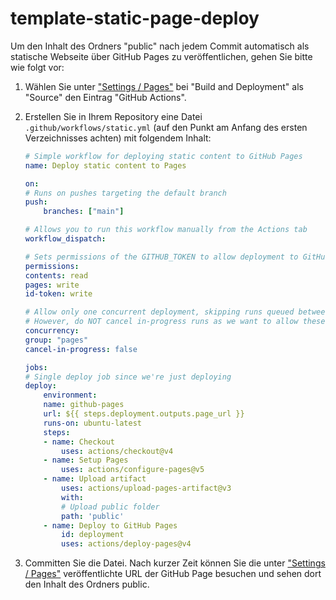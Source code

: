 # template-static-page-deploy

Um den Inhalt des Ordners "public" nach jedem Commit automatisch als statische Webseite über GitHub Pages zu veröffentlichen, gehen Sie bitte wie folgt vor:

1. Wählen Sie unter ["Settings / Pages"](../../settings/pages) bei "Build and Deployment" als "Source" den Eintrag "GitHub Actions".
2. Erstellen Sie in Ihrem Repository eine Datei `.github/workflows/static.yml` (auf den Punkt am Anfang des ersten Verzeichnisses achten) mit folgendem Inhalt:

    ```yaml
    # Simple workflow for deploying static content to GitHub Pages
    name: Deploy static content to Pages

    on:
    # Runs on pushes targeting the default branch
    push:
        branches: ["main"]

    # Allows you to run this workflow manually from the Actions tab
    workflow_dispatch:

    # Sets permissions of the GITHUB_TOKEN to allow deployment to GitHub Pages
    permissions:
    contents: read
    pages: write
    id-token: write

    # Allow only one concurrent deployment, skipping runs queued between the run in-progress and latest queued.
    # However, do NOT cancel in-progress runs as we want to allow these production deployments to complete.
    concurrency:
    group: "pages"
    cancel-in-progress: false

    jobs:
    # Single deploy job since we're just deploying
    deploy:
        environment:
        name: github-pages
        url: ${{ steps.deployment.outputs.page_url }}
        runs-on: ubuntu-latest
        steps:
        - name: Checkout
            uses: actions/checkout@v4
        - name: Setup Pages
            uses: actions/configure-pages@v5
        - name: Upload artifact
            uses: actions/upload-pages-artifact@v3
            with:
            # Upload public folder
            path: 'public'
        - name: Deploy to GitHub Pages
            id: deployment
            uses: actions/deploy-pages@v4
    ```

3. Committen Sie die Datei. Nach kurzer Zeit können Sie die unter ["Settings / Pages"](../../settings/pages) veröffentlichte URL der GitHub Page besuchen und sehen dort den Inhalt des Ordners public.
